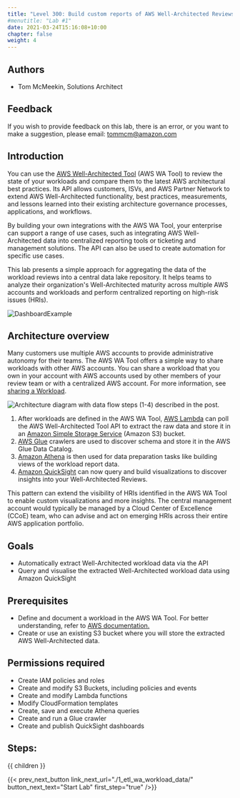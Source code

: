 ```yaml
---
title: "Level 300: Build custom reports of AWS Well-Architected Reviews"
#menutitle: "Lab #1"
date: 2021-03-24T15:16:08+10:00
chapter: false
weight: 4
---
```

## Authors
- Tom McMeekin, Solutions Architect

## Feedback
If you wish to provide feedback on this lab, there is an error, or you want to make a suggestion, please email: tommcm@amazon.com

## Introduction
You can use the [AWS Well-Architected Tool](https://aws.amazon.com/well-architected-tool) (AWS WA Tool) to review the state of your workloads and compare them to the latest AWS architectural best practices. Its API allows customers, ISVs, and AWS Partner Network to extend AWS Well-Architected functionality, best practices, measurements, and lessons learned into their existing architecture governance processes, applications, and workflows.

By building your own integrations with the AWS WA Tool, your enterprise can support a range of use cases, such as integrating AWS Well-Architected data into centralized reporting tools or ticketing and management solutions. The API can also be used to create automation for specific use cases.

This lab presents a simple approach for aggregating the data of the workload reviews into a central data lake repository. It helps teams to analyze their organization's Well-Architected maturity across multiple AWS accounts and workloads and perform centralized reporting on high-risk issues (HRIs).

![DashboardExample](/Well-ArchitectedTool/300_Labs/300_Building_custom_AWS_Well-Architected_reports_with_Amazon_Athena_and_Amazon_QuickSight/Images/fig-12-dashboard-example.png)

## Architecture overview

Many customers use multiple AWS accounts to provide administrative autonomy for their teams. The AWS WA Tool offers a simple way to share workloads with other AWS accounts. You can share a workload that you own in your account with AWS accounts used by other members of your review team or with a centralized AWS account.  For more information, see [sharing a Workload](https://docs.aws.amazon.com/wellarchitected/latest/userguide/workloads-sharing.html).

![Architecture diagram with data flow steps (1-4) described in the post.](/Well-ArchitectedTool/300_Labs/300_Building_custom_AWS_Well-Architected_reports_with_Amazon_Athena_and_Amazon_QuickSight/Images/fig-1-architecture-diagram.png)

1.  After workloads are defined in the AWS WA Tool, [AWS Lambda](https://aws.amazon.com/lambda/) can poll the AWS Well-Architected Tool API to extract the raw data and store it in an [Amazon Simple Storage Service](https://aws.amazon.com/s3/) (Amazon S3) bucket.
2.  [AWS Glue](https://aws.amazon.com/glue) crawlers are used to discover schema and store it in the AWS Glue Data Catalog.
3.  [Amazon Athena](https://aws.amazon.com/athena) is then used for data preparation tasks like building views of the workload report data.
4.  [Amazon QuickSight](https://aws.amazon.com/quicksight/) can now query and build visualizations to discover insights into your Well-Architected Reviews.

This pattern can extend the visibility of HRIs identified in the AWS WA Tool to enable custom visualizations and more insights. The central management account would typically be managed by a Cloud Center of Excellence (CCoE) team, who can advise and act on emerging HRIs across their entire AWS application portfolio.

## Goals
- Automatically extract Well-Architected workload data via the API 
- Query and visualise the extracted Well-Architected workload data using Amazon QuickSight


## Prerequisites
-   Define and document a workload in the AWS WA Tool. For better understanding, refer to [AWS documentation.](https://docs.aws.amazon.com/wellarchitected/latest/userguide/define-workload.html)
-   Create or use an existing S3 bucket where you will store the extracted AWS Well-Architected data.

## Permissions required
- Create IAM policies and roles
- Create and modify S3 Buckets, including policies and events
- Create and modify Lambda functions
- Modify CloudFormation templates
- Create, save and execute Athena queries
- Create and run a Glue crawler
- Create and publish QuickSight dashboards

## Steps:
{{ children }}

{{< prev_next_button link_next_url="./1_etl_wa_workload_data/" button_next_text="Start Lab" first_step="true" />}}
